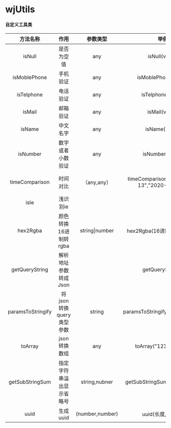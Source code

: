 # wjUtils

#### 自定义工具类

|     方法名称      |           作用           |    参数类型     |                   举例                    |            返回            |
| :---------------: | :----------------------: | :-------------: | :---------------------------------------: | :------------------------: |
|      isNull       |        是否为空值        |       any       |               isNull(value)               |          boolean           |
|   isMoblePhone    |         手机验证         |       any       |            isMoblePhone(value)            |          boolean           |
|    isTelphone     |         电话验证         |       any       |             isTelphone(value)             |          boolean           |
|      isMail       |         邮箱验证         |       any       |               isMail(value)               |          boolean           |
|      isName       |         中文名字         |       any       |               isName(value)               |          boolean           |
|     isNumber      |     数字或者小数验证     |       any       |              isNumber(value)              |          boolean           |
|  timeComparison   |         时间对比         |   （any,any）   | timeComparison("2020-02-13","2020-02-12") | boolean（true:第一个值大） |
|       isIe        |         浅识别ie         |                 |                                           |                            |
|     hex2Rgba      |   颜色转换16进制转rgba   | string\|number  |        hex2Rgba(16进制颜色,透明度)        |       rgba(0,0,0,1)        |
|  getQueryString   |   解析地址参数转成Json   |                 |             getQueryString()              |           object           |
| paramsToStringify | 将json转换query类型参数  |     string      |      paramsToStringify({name:'123'})      |           string           |
|      toArray      |       json转换数组       |       any       |           toArray("123,222,11")           |           array            |
|  getSubStringSum  | 指定字符串溢出显示省略号 |  string,nubner  |        getSubStringSum(“123154”,2)        |           string           |
|       uuid        |         生成uuid         | (number,number) |             uuid(长度,进制数)             |           string           |

